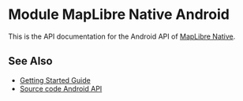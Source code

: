 # Module MapLibre Native Android

This is the API documentation for the Android API of [MapLibre Native](https://github.com/MapMetrics/mapmetrics-native-sdk).

## See Also

- [Getting Started Guide](https://maplibre.org/maplibre-native/android/examples/getting-started/)
- [Source code Android API](https://github.com/MapMetrics/mapmetrics-native-sdk/tree/main/platform/android)
